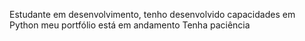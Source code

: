 Estudante em desenvolvimento, tenho desenvolvido capacidades em Python meu portfólio está em andamento
Tenha paciência
